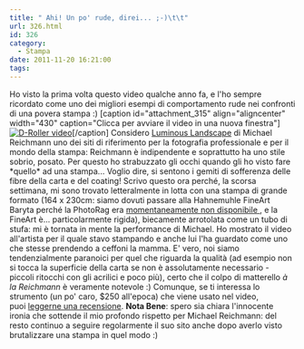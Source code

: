 ```yaml
---
title: " Ahi! Un po' rude, direi... ;-)\t\t"
url: 326.html
id: 326
category:
  - Stampa
date: 2011-11-20 16:21:00
tags:
---
```


Ho visto la prima volta questo video qualche anno fa, e l'ho sempre ricordato come uno dei migliori esempi di comportamento rude nei confronti di una povera stampa :) \[caption id="attachment_315" align="aligncenter" width="430" caption="Clicca per avviare il video in una nuova finestra"\][![D-Roller video](http://localhost:8888/wp-content/uploads/2011/11/D-Roller_video.jpg "D-Roller video")](http://luminous-landscape.com/video_journal/QT_movs/LLVJ-16/Deroller.mp4 "Michael Reichmann de-curling a print")\[/caption\] Considero [Luminous Landscape](http://www.luminous-landscape.com "Michael Reichmann Luminous Landscape website") di Michael Reichmann uno dei siti di riferimento per la fotografia professionale e per il mondo della stampa: Reichmann è indipendente e soprattutto ha uno stile sobrio, posato. Per questo ho strabuzzato gli occhi quando gli ho visto fare \*quello\* ad una stampa... Voglio dire, si sentono i gemiti di sofferenza delle fibre della carta e del coating! Scrivo questo ora perché, la scorsa settimana, mi sono trovato letteralmente in lotta con una stampa di grande formato (164 x 230cm: siamo dovuti passare alla Hahnemuhle FineArt Baryta perché la PhotoRag era [momentaneamente non disponibile ](http://localhost:8888/2011/11/hahnemuhle-fa-marcia-indietro-sui-64/?lang=it "Hahnemuhle fa marcia indietro sui 64″"), e la FineArt è... particolarmente rigida), biecamente arrotolata come un tubo di stufa: mi è tornata in mente la performance di Michael. Ho mostrato il video all'artista per il quale stavo stampando e anche lui l'ha guardato come uno che stesse prendendo a ceffoni la mamma. E' vero, noi siamo tendenzialmente paranoici per quel che riguarda la qualità (ad esempio non si tocca la superficie della carta se non è assolutamente necessario - piccoli ritocchi con gli acrilici e poco più), certo che il colpo di matterello _à la Reichmann_ è veramente notevole :) Comunque, se ti interessa lo strumento (un po' caro, $250 all'epoca) che viene usato nel video, puoi [leggerne una recensione](http://www.luminous-landscape.com/reviews/accessories/d-roller.shtml "D-Roller product review"). **Nota Bene**: spero sia chiara l'innocente ironia che sottende il mio profondo rispetto per Michael Reichmann: del resto continuo a seguire regolarmente il suo sito anche dopo averlo visto brutalizzare una stampa in quel modo :)